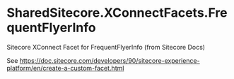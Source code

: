 # SharedSitecore.XConnectFacets.FrequentFlyerInfo

Sitecore XConnect Facet for FrequentFlyerInfo (from Sitecore Docs)

See https://doc.sitecore.com/developers/90/sitecore-experience-platform/en/create-a-custom-facet.html
